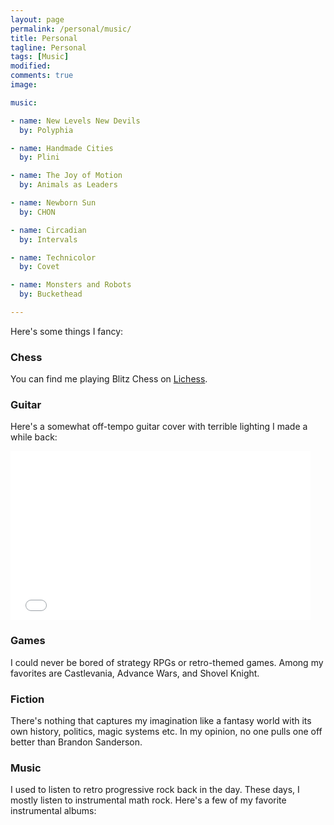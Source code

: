 ```yaml
---
layout: page
permalink: /personal/music/
title: Personal
tagline: Personal
tags: [Music]
modified: 
comments: true
image:

music:

- name: New Levels New Devils
  by: Polyphia

- name: Handmade Cities
  by: Plini

- name: The Joy of Motion
  by: Animals as Leaders

- name: Newborn Sun
  by: CHON

- name: Circadian
  by: Intervals

- name: Technicolor
  by: Covet

- name: Monsters and Robots
  by: Buckethead

---
```


<p>Here's some things I fancy:</p>

<h3>Chess</h3>
<p>
You can find me playing Blitz Chess on <a href="https://lichess.org/@/nickpappu">
Lichess</a>.
</p>

<h3>Guitar</h3>

Here's a somewhat off-tempo guitar cover with terrible lighting I made a while back:

<iframe width="480" height="270" src="//www.youtube.com/embed/yxrMHqt3Jg4"
frameborder="0" allowfullscreen></iframe>

<h3>Games</h3>

<p>
I could never be bored of strategy RPGs or retro-themed games. Among my
favorites are Castlevania, Advance Wars, and Shovel Knight.
</p>

<h3>Fiction</h3>

<p>There's nothing that captures my imagination like a fantasy world with its own
history, politics, magic systems etc. In my opinion, no one pulls one
off better than Brandon Sanderson.
</p>


<h3>Music</h3>
<p>I used to listen to retro progressive rock back in the day.
These days, I mostly listen to instrumental math rock. Here's a few of
my favorite instrumental albums:</p>

<div class = "albums">

</div>





